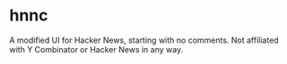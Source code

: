 # hnnc
A modified UI for Hacker News, starting with no comments. Not affiliated with Y Combinator or Hacker News in any way.
